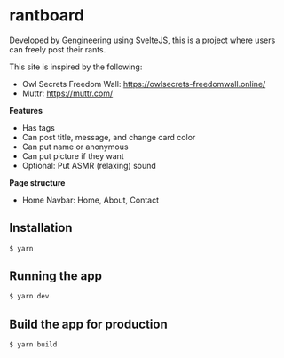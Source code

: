 # rantboard
Developed by Gengineering using SvelteJS, this is a project where users can freely post their rants.

This site is inspired by the following:
- Owl Secrets Freedom Wall: https://owlsecrets-freedomwall.online/
- Muttr: https://muttr.com/

**Features**
- Has tags
- Can post title, message, and change card color
- Can put name or anonymous
- Can put picture if they want
- Optional: Put ASMR (relaxing) sound

**Page structure**
- Home
Navbar: Home, About, Contact

## Installation

```bash
$ yarn 
```

## Running the app

```bash
$ yarn dev
```

## Build the app for production

```bash
$ yarn build
```